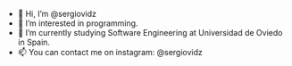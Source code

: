- 👋 Hi, I’m @sergiovidz
- 👀 I’m interested in programming.
- 🌱 I’m currently studying Software Engineering at Universidad de Oviedo in Spain.
- 📫 You can contact me on instagram: @sergiovidz

<!---
sergiovidz/sergiovidz is a ✨ special ✨ repository because its `README.md` (this file) appears on your GitHub profile.
You can click the Preview link to take a look at your changes.
--->

